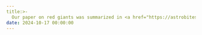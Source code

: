 ```yaml
---
title:>-
  Our paper on red giants was summarized in <a href="https://astrobites.org/2024/10/17/template-post-33/" target="_blank">Read more <i class="astrobites"></i></a>
date: 2024-10-17 00:00:00
---
```

